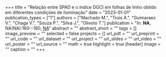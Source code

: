 +++
title = "Relação entre SPAD e o índice DGCI em folhas de linho obtido em diferentes condições de iluminação"
date = "2023-01-01"
publication_types = ["1"]
authors = ["Machado M.", "Trois A.", "Guimaraes V.", "Chaga V.", "Souza P.", "Silva J.", "Olivoto T."]
publication = "In: **NA**, NA(NA):160--160, [NA](NA)"
abstract = ""
abstract_short = ""
tags = []
image_preview = ""
selected = false
projects = []
url_pdf = ""
url_preprint = ""
url_code = ""
url_dataset = ""
url_project = ""
url_slides = ""
url_video = ""
url_poster = ""
url_source = ""
math = true
highlight = true
[header]
image = ""
caption = ""
+++
